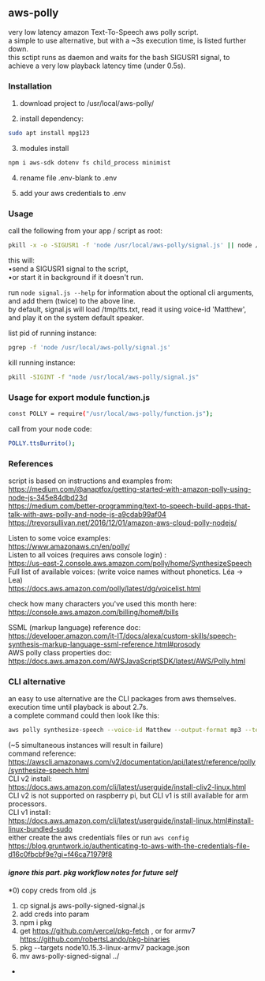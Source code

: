 ## aws-polly
very low latency amazon Text-To-Speech aws polly script.  
a simple to use alternative, but with a ~3s execution time, is listed further down.  
this sctipt runs as daemon and waits for the bash SIGUSR1 signal, to achieve a very low playback latency time (under 0.5s).

### Installation
1) download project to /usr/local/aws-polly/

2) install dependency:  
```bash 
sudo apt install mpg123 
``` 
3) modules install
```bash 
npm i aws-sdk dotenv fs child_process minimist
``` 
4) rename file .env-blank to .env 

5) add your aws credentials to .env

### Usage
call the following from your app / script as root:
```bash
pkill -x -o -SIGUSR1 -f 'node /usr/local/aws-polly/signal.js' || node /usr/local/aws-polly/signal.js &
```
this will:  
•send a SIGUSR1 signal to the script,  
•or start it in background if it doesn't run.  

run `node signal.js --help` for information about the optional cli arguments, and add them (twice) to the above line.  
by default, signal.js will load /tmp/tts.txt, read it using voice-id 'Matthew', and play it on the system default speaker.  

list pid of running instance:
```bash
pgrep -f 'node /usr/local/aws-polly/signal.js'
```
kill running instance:
```bash
pkill -SIGINT -f "node /usr/local/aws-polly/signal.js"
```

### Usage for export module function.js
```bash
const POLLY = require("/usr/local/aws-polly/function.js");
```
call from your node code:
```bash
POLLY.ttsBurrito();
```

### References
script is based on instructions and examples from:    
https://medium.com/@anaptfox/getting-started-with-amazon-polly-using-node-js-345e84dbd23d    
https://medium.com/better-programming/text-to-speech-build-apps-that-talk-with-aws-polly-and-node-js-a9cdab99af04    
https://trevorsullivan.net/2016/12/01/amazon-aws-cloud-polly-nodejs/   

Listen to some voice examples:  
https://www.amazonaws.cn/en/polly/   
Listen to all voices (requires aws console login) :   
https://us-east-2.console.aws.amazon.com/polly/home/SynthesizeSpeech   
Full list of available voices: (write voice names without phonetics. Léa -> Lea)  
https://docs.aws.amazon.com/polly/latest/dg/voicelist.html  

check how many characters you've used this month here:
https://console.aws.amazon.com/billing/home#/bills

SSML (markup language) reference doc:  
https://developer.amazon.com/it-IT/docs/alexa/custom-skills/speech-synthesis-markup-language-ssml-reference.html#prosody   
AWS polly class properties doc:  
https://docs.aws.amazon.com/AWSJavaScriptSDK/latest/AWS/Polly.html   

### CLI alternative
an easy to use alternative are the CLI packages from aws themselves. execution time until playback is about 2.7s.  
a complete command could then look like this:
```bash
aws polly synthesize-speech --voice-id Matthew --output-format mp3 --text "<speak>$(cat /tmp/tts.txt)</speak>" --text-type ssml /tmp/tts.mp3 && mpg123 -q --no-control -a plughw:1 /tmp/tts.mp3 &
```
(~5 simultaneous instances will result in failure)  
command reference:  
https://awscli.amazonaws.com/v2/documentation/api/latest/reference/polly/synthesize-speech.html  
CLI v2 install:  
https://docs.aws.amazon.com/cli/latest/userguide/install-cliv2-linux.html  
CLI v2 is not supported on raspberry pi, but CLI v1 is still available for arm processors.  
CLI v1 install:  
https://docs.aws.amazon.com/cli/latest/userguide/install-linux.html#install-linux-bundled-sudo  
either create the aws credentials files or run `aws config`  
https://blog.gruntwork.io/authenticating-to-aws-with-the-credentials-file-d16c0fbcbf9e?gi=f46ca71979f8  
  
#### *ignore this part. pkg workflow notes for future self*
*0) copy creds from old .js
1) cp signal.js aws-polly-signed-signal.js
2) add creds into param
3) npm i pkg
4) get https://github.com/vercel/pkg-fetch , or for armv7 https://github.com/robertsLando/pkg-binaries
5) pkg --targets node10.15.3-linux-armv7 package.json
6) mv aws-polly-signed-signal ../
*
